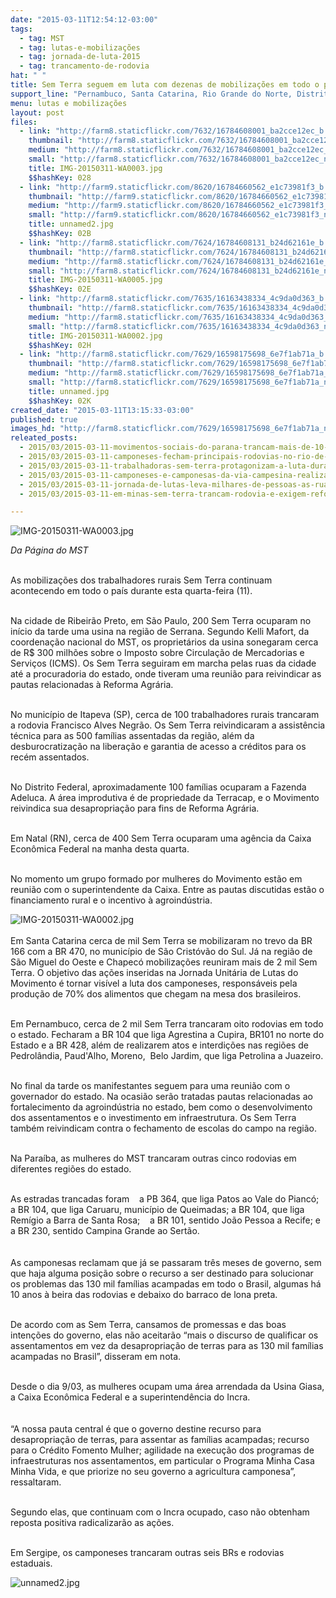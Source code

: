 ```yaml
---
date: "2015-03-11T12:54:12-03:00"
tags:
  - tag: MST
  - tag: lutas-e-mobilizações
  - tag: jornada-de-luta-2015
  - tag: trancamento-de-rodovia
hat: " "
title: Sem Terra seguem em luta com dezenas de mobilizações em todo o país
support_line: "Pernambuco, Santa Catarina, Rio Grande do Norte, Distrito Federal, Sergipe são alguns dos estados mobilizados."
menu: lutas e mobilizações
layout: post
files:
  - link: "http://farm8.staticflickr.com/7632/16784608001_ba2cce12ec_b.jpg"
    thumbnail: "http://farm8.staticflickr.com/7632/16784608001_ba2cce12ec_t.jpg"
    medium: "http://farm8.staticflickr.com/7632/16784608001_ba2cce12ec_z.jpg"
    small: "http://farm8.staticflickr.com/7632/16784608001_ba2cce12ec_n.jpg"
    title: IMG-20150311-WA0003.jpg
    $$hashKey: 028
  - link: "http://farm9.staticflickr.com/8620/16784660562_e1c73981f3_b.jpg"
    thumbnail: "http://farm9.staticflickr.com/8620/16784660562_e1c73981f3_t.jpg"
    medium: "http://farm9.staticflickr.com/8620/16784660562_e1c73981f3_z.jpg"
    small: "http://farm9.staticflickr.com/8620/16784660562_e1c73981f3_n.jpg"
    title: unnamed2.jpg
    $$hashKey: 02B
  - link: "http://farm8.staticflickr.com/7624/16784608131_b24d62161e_b.jpg"
    thumbnail: "http://farm8.staticflickr.com/7624/16784608131_b24d62161e_t.jpg"
    medium: "http://farm8.staticflickr.com/7624/16784608131_b24d62161e_z.jpg"
    small: "http://farm8.staticflickr.com/7624/16784608131_b24d62161e_n.jpg"
    title: IMG-20150311-WA0005.jpg
    $$hashKey: 02E
  - link: "http://farm8.staticflickr.com/7635/16163438334_4c9da0d363_b.jpg"
    thumbnail: "http://farm8.staticflickr.com/7635/16163438334_4c9da0d363_t.jpg"
    medium: "http://farm8.staticflickr.com/7635/16163438334_4c9da0d363_z.jpg"
    small: "http://farm8.staticflickr.com/7635/16163438334_4c9da0d363_n.jpg"
    title: IMG-20150311-WA0002.jpg
    $$hashKey: 02H
  - link: "http://farm8.staticflickr.com/7629/16598175698_6e7f1ab71a_b.jpg"
    thumbnail: "http://farm8.staticflickr.com/7629/16598175698_6e7f1ab71a_t.jpg"
    medium: "http://farm8.staticflickr.com/7629/16598175698_6e7f1ab71a_z.jpg"
    small: "http://farm8.staticflickr.com/7629/16598175698_6e7f1ab71a_n.jpg"
    title: unnamed.jpg
    $$hashKey: 02K
created_date: "2015-03-11T13:15:33-03:00"
published: true
images_hd: "http://farm8.staticflickr.com/7629/16598175698_6e7f1ab71a_n.jpg"
releated_posts:
  - 2015/03/2015-03-11-movimentos-sociais-do-parana-trancam-mais-de-10-rodovias-no-estado.md
  - 2015/03/2015-03-11-camponeses-fecham-principais-rodovias-no-rio-de-janeiro.md
  - 2015/03/2015-03-11-trabalhadoras-sem-terra-protagonizam-a-luta-durante-marcha-do-mst-na-bahia.md
  - 2015/03/2015-03-11-camponeses-e-camponesas-da-via-campesina-realizam-marcha-em-porto-alegre.md
  - 2015/03/2015-03-11-jornada-de-lutas-leva-milhares-de-pessoas-as-ruas-durante-o-mes-de-marco.md
  - 2015/03/2015-03-11-em-minas-sem-terra-trancam-rodovia-e-exigem-reforma-agraria.md

---
```

<p><img alt="IMG-20150311-WA0003.jpg" src="http://farm8.staticflickr.com/7632/16784608001_ba2cce12ec_b.jpg" /></p>

<p><em>Da P&aacute;gina do MST </em></p>

<p><br />
As mobiliza&ccedil;&otilde;es dos trabalhadores rurais Sem Terra continuam acontecendo em todo o pa&iacute;s durante esta quarta-feira (11).</p>

<p><br />
Na cidade de Ribeir&atilde;o Preto, em S&atilde;o Paulo, 200 Sem Terra ocuparam no in&iacute;cio da tarde uma usina na regi&atilde;o de Serrana. Segundo Kelli Mafort, da coordena&ccedil;&atilde;o nacional do MST, os propriet&aacute;rios da usina sonegaram cerca de R$ 300 milh&otilde;es sobre o Imposto sobre Circula&ccedil;&atilde;o de Mercadorias e Servi&ccedil;os (ICMS). Os Sem Terra seguiram em marcha pelas ruas da cidade at&eacute; a procuradoria do estado, onde tiveram uma reuni&atilde;o para reivindicar as pautas relacionadas &agrave; Reforma Agr&aacute;ria.</p>

<p><br />
No munic&iacute;pio de Itapeva (SP), cerca de 100 trabalhadores rurais trancaram a rodovia Francisco Alves Negr&atilde;o. Os Sem Terra reivindicaram a assist&ecirc;ncia t&eacute;cnica para as 500 fam&iacute;lias assentadas da regi&atilde;o, al&eacute;m da desburocratiza&ccedil;&atilde;o na libera&ccedil;&atilde;o e garantia de acesso a cr&eacute;ditos para os rec&eacute;m assentados.<br />
&nbsp;</p>

<p>No Distrito Federal, aproximadamente 100 fam&iacute;lias ocuparam a Fazenda Adeluca. A &aacute;rea improdutiva &eacute; de propriedade da Terracap, e o Movimento reivindica sua desapropria&ccedil;&atilde;o para fins de Reforma Agr&aacute;ria.</p>

<p><br />
Em Natal (RN), cerca de 400 Sem Terra ocuparam uma ag&ecirc;ncia da Caixa Econ&ocirc;mica Federal na manha desta quarta.</p>

<p><br />
No momento um grupo formado por mulheres do Movimento est&atilde;o em reuni&atilde;o com o superintendente da Caixa. Entre as pautas discutidas est&atilde;o o financiamento rural e o incentivo &agrave; agroind&uacute;stria.</p>

<p><img alt="IMG-20150311-WA0002.jpg" src="http://farm8.staticflickr.com/7635/16163438334_4c9da0d363_b.jpg" /><br />
<br />
Em Santa Catarina cerca de mil Sem Terra se mobilizaram no trevo da BR 166 com a BR 470, no munic&iacute;pio de S&atilde;o Crist&oacute;v&atilde;o do Sul. J&aacute; na regi&atilde;o de S&atilde;o Miguel do Oeste e Chapec&oacute; mobiliza&ccedil;&otilde;es reuniram mais de 2 mil Sem Terra. O objetivo das a&ccedil;&otilde;es inseridas na Jornada Unit&aacute;ria de Lutas do Movimento &eacute; tornar vis&iacute;vel a luta dos camponeses, respons&aacute;veis pela produ&ccedil;&atilde;o de 70% dos alimentos que chegam na mesa dos brasileiros.</p>

<p><br />
Em Pernambuco, cerca de 2 mil Sem Terra trancaram oito rodovias em todo o estado. Fecharam a BR 104 que liga Agrestina a Cupira, BR101 no norte do Estado e a BR 428, al&eacute;m de realizarem atos e interdi&ccedil;&otilde;es nas regi&otilde;es de Pedrol&acirc;ndia, Paud&#39;Alho, Moreno,&nbsp; Belo Jardim, que liga Petrolina a Juazeiro.</p>

<p><br />
No final da tarde os manifestantes seguem para uma reuni&atilde;o com o governador do estado. Na ocasi&atilde;o ser&atilde;o tratadas pautas relacionadas ao fortalecimento da agroind&uacute;stria no estado, bem como o desenvolvimento dos assentamentos e o investimento em infraestrutura. Os Sem Terra tamb&eacute;m reivindicam contra o fechamento de escolas do campo na regi&atilde;o.</p>

<p><br />
Na Para&iacute;ba, as mulheres do MST trancaram outras cinco rodovias em diferentes regi&otilde;es do estado.</p>

<p><br />
As estradas trancadas foram&nbsp;&nbsp; &nbsp;a PB 364, que liga Patos ao Vale do Pianc&oacute;; a BR 104, que liga Caruaru, munic&iacute;pio de Queimadas; a BR 104, que liga Rem&iacute;gio a Barra de Santa Rosa;&nbsp;&nbsp; &nbsp;a BR 101, sentido Jo&atilde;o Pessoa a Recife; e a BR 230, sentido Campina Grande ao Sert&atilde;o.<br />
&nbsp;<br />
<br />
As camponesas reclamam que j&aacute; se passaram tr&ecirc;s meses de governo, sem que haja alguma posi&ccedil;&atilde;o sobre o recurso a ser destinado para solucionar os problemas das 130 mil fam&iacute;lias acampadas em todo o Brasil, algumas h&aacute; 10 anos &agrave; beira das rodovias e debaixo do barraco de lona preta.</p>

<p><br />
De acordo com as Sem Terra, cansamos de promessas e das boas inten&ccedil;&otilde;es do governo, elas n&atilde;o aceitar&atilde;o &ldquo;mais o discurso de qualificar os assentamentos em vez da desapropria&ccedil;&atilde;o de terras para as 130 mil fam&iacute;lias acampadas no Brasil&rdquo;, disseram em nota.</p>

<p><br />
Desde o dia 9/03, as mulheres ocupam uma &aacute;rea arrendada da Usina Giasa, a Caixa Econ&ocirc;mica Federal e a superintend&ecirc;ncia do Incra.<br />
&nbsp;<br />
<br />
&ldquo;A nossa pauta central &eacute; que o governo destine recurso para desapropria&ccedil;&atilde;o de terras, para assentar as fam&iacute;lias acampadas; recurso para o Cr&eacute;dito Fomento Mulher; agilidade na execu&ccedil;&atilde;o dos programas de infraestruturas nos assentamentos, em particular o Programa Minha Casa Minha Vida, e que priorize no seu governo a agricultura camponesa&rdquo;, ressaltaram.</p>

<p><br />
Segundo elas, que continuam com o Incra ocupado, caso n&atilde;o obtenham reposta positiva radicalizar&atilde;o as a&ccedil;&otilde;es.</p>

<p><br />
Em Sergipe, os camponeses trancaram outras seis BRs e rodovias estaduais.</p>

<p><img alt="unnamed2.jpg" src="http://farm9.staticflickr.com/8620/16784660562_e1c73981f3_b.jpg" /></p>
